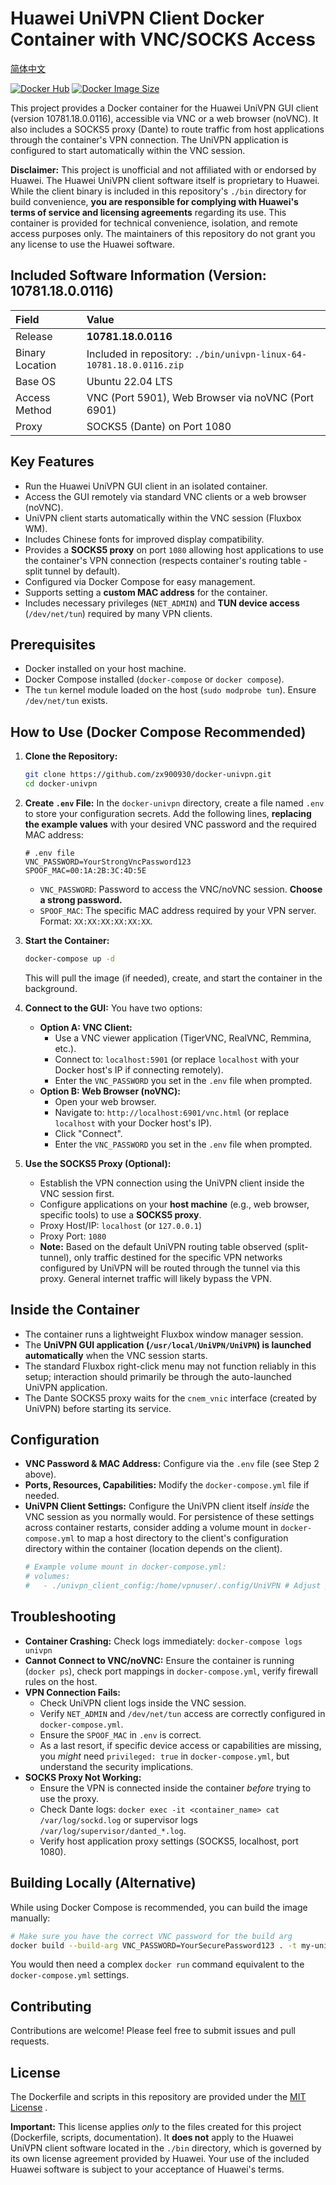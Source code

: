 # Huawei UniVPN Client Docker Container with VNC/SOCKS Access

[简体中文](README_zh.md)

[![Docker Hub](https://img.shields.io/docker/pulls/triatk/univpn.svg)](https://hub.docker.com/r/triatk/univpn)
[![Docker Image Size](https://img.shields.io/docker/image-size/triatk/univpn/latest)](https://hub.docker.com/r/triatk/univpn)

This project provides a Docker container for the Huawei UniVPN GUI client (version 10781.18.0.0116), accessible via VNC or a web browser (noVNC). It also includes a SOCKS5 proxy (Dante) to route traffic from host applications through the container's VPN connection. The UniVPN application is configured to start automatically within the VNC session.

**Disclaimer:** This project is unofficial and not affiliated with or endorsed by Huawei. The Huawei UniVPN client software itself is proprietary to Huawei. While the client binary is included in this repository's `./bin` directory for build convenience, **you are responsible for complying with Huawei's terms of service and licensing agreements** regarding its use. This container is provided for technical convenience, isolation, and remote access purposes only. The maintainers of this repository do not grant you any license to use the Huawei software.

## Included Software Information (Version: 10781.18.0.0116)

| Field           | Value                                                            |
| :-------------- | :--------------------------------------------------------------- |
| Release         | **10781.18.0.0116**                                              |
| Binary Location | Included in repository: `./bin/univpn-linux-64-10781.18.0.0116.zip` |
| Base OS         | Ubuntu 22.04 LTS                                                 |
| Access Method   | VNC (Port 5901), Web Browser via noVNC (Port 6901)               |
| Proxy           | SOCKS5 (Dante) on Port 1080                                      |

## Key Features

*   Run the Huawei UniVPN GUI client in an isolated container.
*   Access the GUI remotely via standard VNC clients or a web browser (noVNC).
*   UniVPN client starts automatically within the VNC session (Fluxbox WM).
*   Includes Chinese fonts for improved display compatibility.
*   Provides a **SOCKS5 proxy** on port `1080` allowing host applications to use the container's VPN connection (respects container's routing table - split tunnel by default).
*   Configured via Docker Compose for easy management.
*   Supports setting a **custom MAC address** for the container.
*   Includes necessary privileges (`NET_ADMIN`) and **TUN device access** (`/dev/net/tun`) required by many VPN clients.

## Prerequisites

*   Docker installed on your host machine.
*   Docker Compose installed (`docker-compose` or `docker compose`).
*   The `tun` kernel module loaded on the host (`sudo modprobe tun`). Ensure `/dev/net/tun` exists.

## How to Use (Docker Compose Recommended)

1.  **Clone the Repository:**
    ```bash
    git clone https://github.com/zx900930/docker-univpn.git
    cd docker-univpn
    ```

2.  **Create `.env` File:**
    In the `docker-univpn` directory, create a file named `.env` to store your configuration secrets. Add the following lines, **replacing the example values** with your desired VNC password and the required MAC address:
    ```dotenv
    # .env file
    VNC_PASSWORD=YourStrongVncPassword123
    SPOOF_MAC=00:1A:2B:3C:4D:5E
    ```
    *   `VNC_PASSWORD`: Password to access the VNC/noVNC session. **Choose a strong password.**
    *   `SPOOF_MAC`: The specific MAC address required by your VPN server. Format: `XX:XX:XX:XX:XX:XX`.

3.  **Start the Container:**
    ```bash
    docker-compose up -d
    ```
    This will pull the image (if needed), create, and start the container in the background.

4.  **Connect to the GUI:** You have two options:
    *   **Option A: VNC Client:**
        *   Use a VNC viewer application (TigerVNC, RealVNC, Remmina, etc.).
        *   Connect to: `localhost:5901` (or replace `localhost` with your Docker host's IP if connecting remotely).
        *   Enter the `VNC_PASSWORD` you set in the `.env` file when prompted.
    *   **Option B: Web Browser (noVNC):**
        *   Open your web browser.
        *   Navigate to: `http://localhost:6901/vnc.html` (or replace `localhost` with your Docker host's IP).
        *   Click "Connect".
        *   Enter the `VNC_PASSWORD` you set in the `.env` file when prompted.

5.  **Use the SOCKS5 Proxy (Optional):**
    *   Establish the VPN connection using the UniVPN client inside the VNC session first.
    *   Configure applications on your **host machine** (e.g., web browser, specific tools) to use a **SOCKS5 proxy**.
    *   Proxy Host/IP: `localhost` (or `127.0.0.1`)
    *   Proxy Port: `1080`
    *   **Note:** Based on the default UniVPN routing table observed (split-tunnel), only traffic destined for the specific VPN networks configured by UniVPN will be routed through the tunnel via this proxy. General internet traffic will likely bypass the VPN.

## Inside the Container

*   The container runs a lightweight Fluxbox window manager session.
*   The **UniVPN GUI application (`/usr/local/UniVPN/UniVPN`) is launched automatically** when the VNC session starts.
*   The standard Fluxbox right-click menu may not function reliably in this setup; interaction should primarily be through the auto-launched UniVPN application.
*   The Dante SOCKS5 proxy waits for the `cnem_vnic` interface (created by UniVPN) before starting its service.

## Configuration

*   **VNC Password & MAC Address:** Configure via the `.env` file (see Step 2 above).
*   **Ports, Resources, Capabilities:** Modify the `docker-compose.yml` file if needed.
*   **UniVPN Client Settings:** Configure the UniVPN client itself *inside* the VNC session as you normally would. For persistence of these settings across container restarts, consider adding a volume mount in `docker-compose.yml` to map a host directory to the client's configuration directory within the container (location depends on the client).
    ```yaml
    # Example volume mount in docker-compose.yml:
    # volumes:
    #   - ./univpn_client_config:/home/vpnuser/.config/UniVPN # Adjust path as needed
    ```

## Troubleshooting

*   **Container Crashing:** Check logs immediately: `docker-compose logs univpn`
*   **Cannot Connect to VNC/noVNC:** Ensure the container is running (`docker ps`), check port mappings in `docker-compose.yml`, verify firewall rules on the host.
*   **VPN Connection Fails:**
    *   Check UniVPN client logs inside the VNC session.
    *   Verify `NET_ADMIN` and `/dev/net/tun` access are correctly configured in `docker-compose.yml`.
    *   Ensure the `SPOOF_MAC` in `.env` is correct.
    *   As a last resort, if specific device access or capabilities are missing, you *might* need `privileged: true` in `docker-compose.yml`, but understand the security implications.
*   **SOCKS Proxy Not Working:**
    *   Ensure the VPN is connected inside the container *before* trying to use the proxy.
    *   Check Dante logs: `docker exec -it <container_name> cat /var/log/sockd.log` or supervisor logs `/var/log/supervisor/danted_*.log`.
    *   Verify host application proxy settings (SOCKS5, localhost, port 1080).

## Building Locally (Alternative)

While using Docker Compose is recommended, you can build the image manually:

```bash
# Make sure you have the correct VNC password for the build arg
docker build --build-arg VNC_PASSWORD=YourSecurePassword123 . -t my-univpn-vnc:latest
```
You would then need a complex `docker run` command equivalent to the `docker-compose.yml` settings.

## Contributing

Contributions are welcome! Please feel free to submit issues and pull requests.

## License

The Dockerfile and scripts in this repository are provided under the [MIT License](LICENSE) .

**Important:** This license applies *only* to the files created for this project (Dockerfile, scripts, documentation). It **does not** apply to the Huawei UniVPN client software located in the `./bin` directory, which is governed by its own license agreement provided by Huawei. Your use of the included Huawei software is subject to your acceptance of Huawei's terms.
